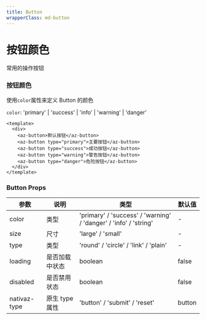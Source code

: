 ```yaml
---
title: Button
wrapperClass: md-button
---
```


<html>
  <h1>按钮颜色</h1>
</html>

常用的操作按钮

<html>
  <h3>按钮颜色</h3>
</html>

使用`color`属性来定义 Button 的颜色

`color`: 'primary' | 'success' | 'info' | 'warning' | 'danger'

```vue demo slot#button <div>123</div>
<template>
  <div>
    <az-button>默认按钮</az-button>
    <az-button type="primary">主要按钮</az-button>
    <az-button type="success">成功按钮</az-button>
    <az-button type="warning">警告按钮</az-button>
    <az-button type="danger">危险按钮</az-button>
  </div>
</template>
```

<html>
  <h3>Button Props</h3>
</html>

| 参数        | 说明           | 类型                                                             | 默认值 |
| ----------- | -------------- | ---------------------------------------------------------------- | ------ |
| color       | 类型           | 'primary' / 'success' / 'warning' / 'danger' / 'info' / 'string' | -      |
| size        | 尺寸           | 'large' / 'small'                                                | -      |
| type        | 类型           | 'round' / 'circle' / 'link' / 'plain'                            | -      |
| loading     | 是否加载中状态 | boolean                                                          | false  |
| disabled    | 是否禁用状态   | boolean                                                          | false  |
| nativaz-type | 原生 type 属性 | 'button' / 'submit' / 'reset'                                    | button |
